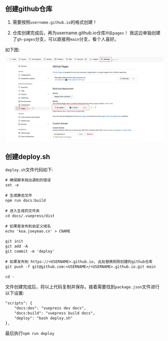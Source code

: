 ## 创建github仓库

1. 需要按照`username.github.io`的格式创建！

2. 仓库创建完成后，再为username.github.io仓库`开启pages`！
我这边单独创建了`gh-pages`分支，可以直接用`main`分支，看个人喜好。

如下图: 

![图片alt](./img/bushu.png "开启pages")


## 创建deploy.sh

`deploy.sh`文件代码如下:

```
# 确保脚本抛出遇到的错误
set -e

# 生成静态文件
npm run docs:build

# 进入生成的文件夹
cd docs/.vuepress/dist

# 如果是发布到自定义域名
echo 'koa.joeymao.cn' > CNAME

git init
git add -A
git commit -m 'deploy'

# 如果发布到 https://<USERNAME>.github.io, 此处替换刚刚创建的github仓库
git push -f git@github.com:<USERNAME>/<USERNAME>.github.io.git main

cd -
```

文件创建完成后，将以上代码复制并保存。接着需要找到`package.json`文件进行以下设置:
```
"scripts": {
    "docs:dev": "vuepress dev docs",
    "docs:build": "vuepress build docs",
    "deploy": "bash deploy.sh"
},
```
最后执行`npm run deploy`